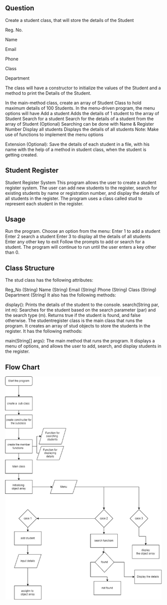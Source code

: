 ## Question

Create a student class, that will store the details of the Student

Reg. No.

Name

Email

Phone

Class

Department

The class will have a constructor to initialize the values of the Student and a method to print the Details of the Student.

In the main-method class, create an array of Student Class to hold maximum details of 100 Students.
In the menu-driven program, the menu options will have
Add a student
Adds the details of 1 student to the array of Student
Search for a student
Search for the details of a student from the array of Student
(Optional) Searching can be done with Name & Register Number
Display all students
Displays the details of all students
Note: Make use of functions to implement the menu options

Extension (Optional):
Save the details of each student in a file, with his name with the help of a method in student class, when the student is getting created.

## Student Register
Student Register System
This program allows the user to create a student register system. The user can add new students to the register, search for existing students by name or registration number, and display the details of all students in the register. The program uses a class called stud to represent each student in the register.

## Usage
Run the program.
Choose an option from the menu:
Enter 1 to add a student
Enter 2 search a student
Enter 3 to display all the details of all students
Enter any other key to exit
Follow the prompts to add or search for a student.
The program will continue to run until the user enters a key other than 0.
## Class Structure
The stud class has the following attributes:

Reg_No (String)
Name (String)
Email (String)
Phone (String)
Class (String)
Department (String)
It also has the following methods:

display(): Prints the details of the student to the console.
search(String par, int m): Searches for the student based on the search parameter (par) and the search type (m). Returns true if the student is found, and false otherwise.
The studentregister class is the main class that runs the program. It creates an array of stud objects to store the students in the register. It has the following methods:

main(String[] args): The main method that runs the program. It displays a menu of options, and allows the user to add, search, and display students in the register.

## Flow Chart
 ![alt text](flowchart.jpg)

